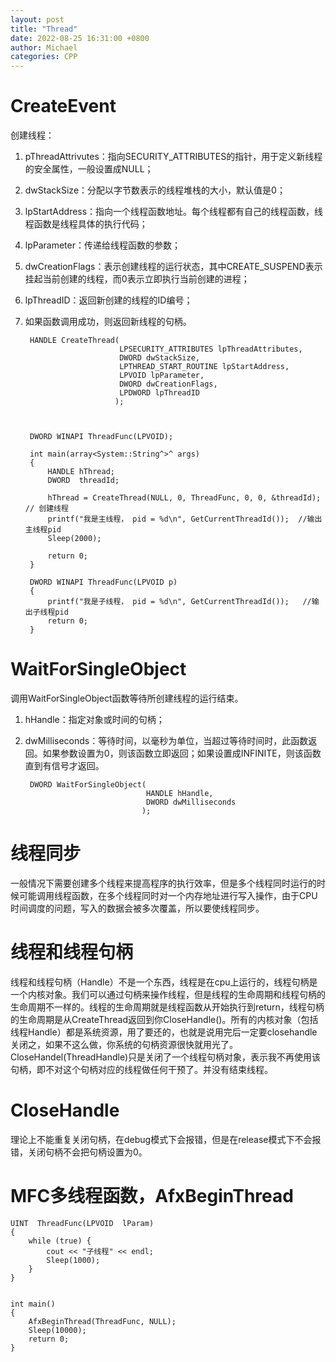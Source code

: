 ```yaml
---
layout: post
title: "Thread"
date: 2022-08-25 16:31:00 +0800
author: Michael
categories: CPP
---
```


# CreateEvent
创建线程：  

1. pThreadAttrivutes：指向SECURITY_ATTRIBUTES的指针，用于定义新线程的安全属性，一般设置成NULL；
2. dwStackSize：分配以字节数表示的线程堆栈的大小，默认值是0；
3. lpStartAddress：指向一个线程函数地址。每个线程都有自己的线程函数，线程函数是线程具体的执行代码；
4. lpParameter：传递给线程函数的参数；
5. dwCreationFlags：表示创建线程的运行状态，其中CREATE_SUSPEND表示挂起当前创建的线程，而0表示立即执行当前创建的进程；
6. lpThreadID：返回新创建的线程的ID编号；
7. 如果函数调用成功，则返回新线程的句柄。

		HANDLE CreateThread(
		                    LPSECURITY_ATTRIBUTES lpThreadAttributes,
		                    DWORD dwStackSize,
		                    LPTHREAD_START_ROUTINE lpStartAddress,
		                    LPVOID lpParameter,
		                    DWORD dwCreationFlags,
		                    LPDWORD lpThreadID
		                   );



		DWORD WINAPI ThreadFunc(LPVOID);
		
		int main(array<System::String^>^ args)
		{		
		    HANDLE hThread;
		    DWORD  threadId;
		
		    hThread = CreateThread(NULL, 0, ThreadFunc, 0, 0, &threadId); // 创建线程
		    printf("我是主线程， pid = %d\n", GetCurrentThreadId());  //输出主线程pid
		    Sleep(2000);
		
		    return 0;
		}
		
		DWORD WINAPI ThreadFunc(LPVOID p)
		{
		    printf("我是子线程， pid = %d\n", GetCurrentThreadId());   //输出子线程pid
		    return 0;
		}

# WaitForSingleObject
调用WaitForSingleObject函数等待所创建线程的运行结束。

1. hHandle：指定对象或时间的句柄；
2. dwMilliseconds：等待时间，以毫秒为单位，当超过等待时间时，此函数返回。如果参数设置为0，则该函数立即返回；如果设置成INFINITE，则该函数直到有信号才返回。

		DWORD WaitForSingleObject(
		                          HANDLE hHandle,
		                          DWORD dwMilliseconds
		                         );

# 线程同步
一般情况下需要创建多个线程来提高程序的执行效率，但是多个线程同时运行的时候可能调用线程函数，在多个线程同时对一个内存地址进行写入操作，由于CPU时间调度的问题，写入的数据会被多次覆盖，所以要使线程同步。

# 线程和线程句柄
线程和线程句柄（Handle）不是一个东西，线程是在cpu上运行的，线程句柄是一个内核对象。我们可以通过句柄来操作线程，但是线程的生命周期和线程句柄的生命周期不一样的。线程的生命周期就是线程函数从开始执行到return，线程句柄的生命周期是从CreateThread返回到你CloseHandle()。所有的内核对象（包括线程Handle）都是系统资源，用了要还的，也就是说用完后一定要closehandle关闭之，如果不这么做，你系统的句柄资源很快就用光了。CloseHandel(ThreadHandle)只是关闭了一个线程句柄对象，表示我不再使用该句柄，即不对这个句柄对应的线程做任何干预了。并没有结束线程。

# CloseHandle
理论上不能重复关闭句柄，在debug模式下会报错，但是在release模式下不会报错，关闭句柄不会把句柄设置为0。

# MFC多线程函数，AfxBeginThread
	UINT  ThreadFunc(LPVOID  lParam)
	{
		while (true) {
			cout << "子线程" << endl;
			Sleep(1000);
		}
	}
	
	
	int main()
	{
		AfxBeginThread(ThreadFunc, NULL);  
		Sleep(10000);
	    return 0;
	}
